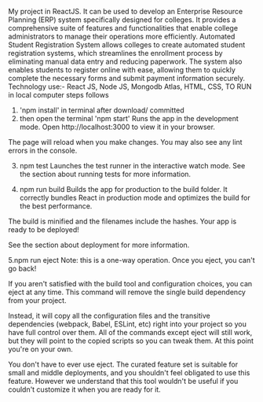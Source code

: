 My project in ReactJS. 
It can be used to develop an Enterprise Resource Planning (ERP) system specifically designed for colleges. It provides a comprehensive suite of features and functionalities that enable college administrators to manage their operations more efficiently. 
Automated Student Registration System allows colleges to create automated student registration systems, which streamlines the enrollment process by eliminating manual data entry and reducing paperwork. The system also enables students to register online with ease, allowing them to quickly complete the necessary forms and submit payment information securely. 
Technology use:- React JS, Node JS, Mongodb Atlas, HTML, CSS, 
TO RUN in local computer steps follows
1. 'npm install' in terminal after download/ committed
2. then open the terminal 'npm start'
Runs the app in the development mode.
Open http://localhost:3000 to view it in your browser.

The page will reload when you make changes.
You may also see any lint errors in the console.

3. npm test
Launches the test runner in the interactive watch mode.
See the section about running tests for more information.

4. npm run build
Builds the app for production to the build folder.
It correctly bundles React in production mode and optimizes the build for the best performance.

The build is minified and the filenames include the hashes.
Your app is ready to be deployed!

See the section about deployment for more information.

5.npm run eject
Note: this is a one-way operation. Once you eject, you can't go back!

If you aren't satisfied with the build tool and configuration choices, you can eject at any time. This command will remove the single build dependency from your project.

Instead, it will copy all the configuration files and the transitive dependencies (webpack, Babel, ESLint, etc) right into your project so you have full control over them. All of the commands except eject will still work, but they will point to the copied scripts so you can tweak them. At this point you're on your own.

You don't have to ever use eject. The curated feature set is suitable for small and middle deployments, and you shouldn't feel obligated to use this feature. However we understand that this tool wouldn't be useful if you couldn't customize it when you are ready for it.
